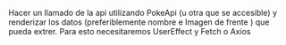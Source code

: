 
Hacer un llamado de la api utilizando PokeApi (u otra que se accesible) y renderizar los datos (preferiblemente nombre e Imagen de frente ) que pueda extrer.
Para esto necesitaremos UserEffect y Fetch o Axios